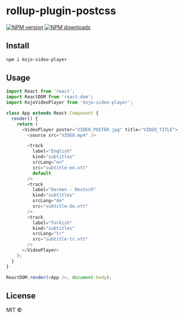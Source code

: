 # rollup-plugin-postcss

[![NPM version](https://img.shields.io/npm/v/kojo-video-player.svg?style=flat)](https://npmjs.com/package/kojo-video-player) [![NPM downloads](https://img.shields.io/npm/dm/kojo-video-player.svg?style=flat)](https://npmjs.com/package/kojo-video-player)

## Install

```bash
npm i kojo-video-player
```

## Usage

```js
import React from 'react';
import ReactDOM from 'react-dom';
import KojoVideoPlayer from 'kojo-video-player';

class App extends React.Component {
  render() {
    return (
      <VideoPlayer poster="VIDEO_POSTER.jpg" title="VIDEO_TITLE">
        <source src="VIDEO.mp4" />

        <track
          label="English"
          kind="subtitles"
          srcLang="en"
          src="subtitle-en.vtt"
          default
        />
        <track
          label="German - Deutsch"
          kind="subtitles"
          srcLang="de"
          src="subtitle-de.vtt"
        />
        <track
          label="Turkish"
          kind="subtitles"
          srcLang="tr"
          src="subtitle-tr.vtt"
        />
      </VideoPlayer>
    );
  }
}

ReactDOM.render(<App />, document.body);
```

## License

MIT &copy;
